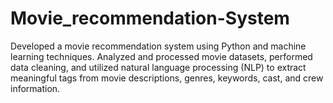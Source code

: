 # Movie_recommendation-System
Developed a movie recommendation system using Python and machine learning techniques. Analyzed and processed movie datasets, performed data cleaning, and utilized natural language processing (NLP) to extract meaningful tags from movie descriptions, genres, keywords, cast, and crew information.
